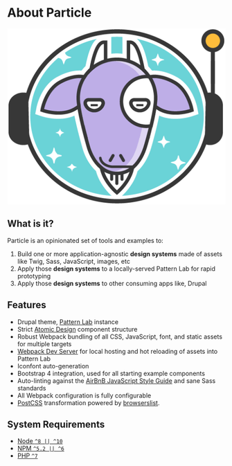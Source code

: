 # About Particle

![Astrogoat is the official logo of Particle, by Lisa Jansen](../_images/astrogoat.png)

## What is it?

Particle is an opinionated set of tools and examples to:

1. Build one or more application-agnostic **design systems** made of assets like Twig, Sass, JavaScript, images, etc
2. Apply those **design systems** to a locally-served Pattern Lab for rapid prototyping
3. Apply those **design systems** to other consuming apps like, Drupal

## Features

* Drupal theme, [Pattern Lab](https://patternlab.io/docs/) instance
* Strict [Atomic Design](http://atomicdesign.bradfrost.com/) component structure
* Robust Webpack bundling of all CSS, JavaScript, font, and static assets for multiple targets
* [Webpack Dev Server](https://github.com/webpack/webpack-dev-server) for local hosting and hot reloading of assets into Pattern Lab
* Iconfont auto-generation
* Bootstrap 4 integration, used for all starting example components
* Auto-linting against the [AirBnB JavaScript Style Guide](https://github.com/airbnb/javascript) and sane Sass standards
* All Webpack configuration is fully configurable
* [PostCSS](https://github.com/postcss/postcss/blob/master/README.md) transformation powered by [browserslist](https://github.com/browserslist/browserslist).

## System Requirements

* [Node `^8 || ^10`](https://nodejs.org/)
* [NPM `^5.2 || ^6`](https://www.npmjs.com/)
* [PHP `^7`](https://php.net/)